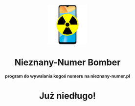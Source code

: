 <div align="center">
  <img src="https://github.com/simswaper/NieznanyNumer_Bomber/blob/main/img/logo.png?raw=true" alt="Logo" width="128" height="128" />
  <div>
    <h1>Nieznany-Numer Bomber</h1>
    <p><b>program do wywalania kogoś numeru na nieznany-numer.pl</b></p>
  </div>
</div>



<div align="center">
  <h1>Już niedługo!</h1>
</div>
